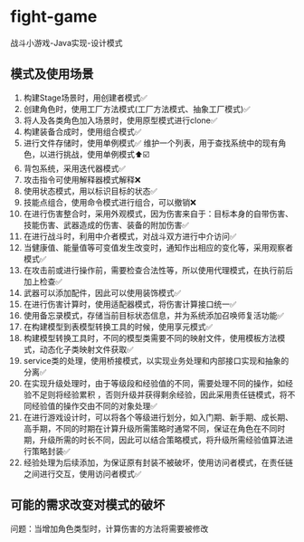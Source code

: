 # fight-game
战斗小游戏-Java实现-设计模式

## 模式及使用场景


1. 构建Stage场景时，用创建者模式✅
2. 创建角色时，使用工厂方法模式(工厂方法模式、抽象工厂模式)✅
3. 将人及各类角色加入场景时，使用原型模式进行clone✅
4. 构建装备合成时，使用组合模式✅
5. 进行文件存储时，使用单例模式✅
   维护一个列表，用于查找系统中的现有角色，以进行挑战，使用单例模式⬆️☑️
6. 背包系统，采用迭代器模式✅
7. 攻击指令可使用解释器模式解释❌
8. 使用状态模式，用以标识目标的状态✅
9. 技能点组合，使用命令模式进行组合，可以撤销❌
10. 在进行伤害整合时，采用外观模式，因为伤害来自于：目标本身的自带伤害、技能伤害、武器造成的伤害、装备的附加伤害✅
11. 在进行战斗时，利用中介者模式，对战斗双方进行中介访问✅
12. 当健康值、能量值等可变值发生改变时，通知作出相应的变化等，采用观察者模式✅
13. 在攻击前或进行操作前，需要检查合法性等，所以使用代理模式，在执行前后加上检查✅
14. 武器可以添加配件，因此可以使用装饰模式✅
15. 在进行伤害计算时，使用适配器模式，将伤害计算接口统一✅
16. 使用备忘录模式，存储当前目标状态信息，并为系统添加召唤师复活功能✅
17. 在构建模型到表模型转换工具的时候，使用享元模式✅
18. 构建模型转换工具时，不同的模型类需要不同的映射文件，使用模板方法模式，动态化子类映射文件获取✅
19. service类的处理，使用桥接模式，以实现业务处理和内部接口实现和抽象的分离✅
20. 在实现升级处理时，由于等级段和经验值的不同，需要处理不同的操作，如经验不足则将经验累积 ，否则升级并获得剩余经验，因此采用责任链模式，将不同经验值的操作交由不同的对象处理✅
21. 在进行游戏设计时，可以将各个等级进行划分，如入门期、新手期、成长期、高手期，不同的时期在计算升级所需策略时通常不同，保证在角色在不同时期，升级所需的时长不同，因此可以结合策略模式，将升级所需经验值算法进行策略封装✅
22. 经验处理为后续添加，为保证原有封装不被破坏，使用访问者模式，在责任链之间进行交互，使用访问者模式✅



## 可能的需求改变对模式的破坏

问题：当增加角色类型时，计算伤害的方法将需要被修改


